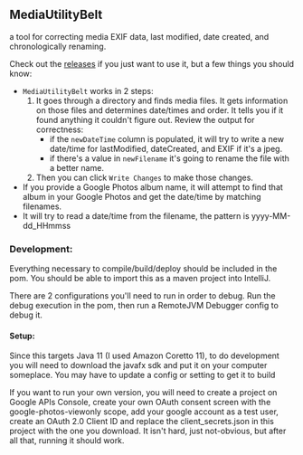 
## MediaUtilityBelt
a tool for correcting media EXIF data, last modified, date created, and chronologically renaming.

Check out the [releases](https://github.com/joshkendrick/MediaUtilityBelt/releases) if you just want to use it, but a few things you should know:

- `MediaUtilityBelt` works in 2 steps:
    1. It goes through a directory and finds media files. It gets information on those files and determines date/times and order. It tells you if it found anything it couldn't figure out. Review the output for correctness:
        - if the `newDateTime` column is populated, it will try to write a new date/time for lastModified, dateCreated, and EXIF if it's a jpeg.
        - if there's a value in `newFilename` it's going to rename the file with a better name.
    2. Then you can click `Write Changes` to make those changes.
- If you provide a Google Photos album name, it will attempt to find that album in your Google Photos and get the date/time by matching filenames.
- It will try to read a date/time from the filename, the pattern is yyyy-MM-dd_HHmmss

### Development:
Everything necessary to compile/build/deploy should be included in the pom. You should be able to import this as a maven project into IntelliJ.

There are 2 configurations you'll need to run in order to debug. Run the debug execution in the pom, then run a RemoteJVM Debugger config to debug it.

#### Setup:
Since this targets Java 11 (I used Amazon Coretto 11), to do development you will need to download the javafx sdk and put it on your computer someplace. You may have to update a config or setting to get it to build

If you want to run your own version, you will need to create a project on Google APIs Console, create your own OAuth consent screen with the google-photos-viewonly scope, add your google account as a test user, create an OAuth 2.0 Client ID and replace the client_secrets.json in this project with the one you download. It isn't hard, just not-obvious, but after all that, running it should work.